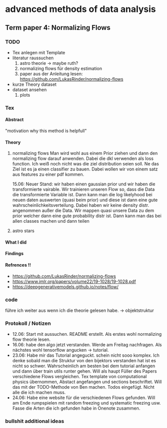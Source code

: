 # advanced methods of data analysis
## Term paper 4: Normalizing Flows

### TODO

* Tex anlegen mit Template
* literatur raussuchen
    1. astro theorie -> maybe ruth?
    2. normalizing flows für density estimation
    3. paper aus der Anleitung lesen: https://github.com/LukasRinder/normalizing-flows
* kurze Theory dataset
* dataset ansehen
    1. plots

### Tex

#### Abstract

"motivation why this method is helpfull"

#### Theory
1. normalizing flows
    Man wird wohl aus einem Prior ziehen und dann den normalizing flow darauf anwenden. Dabei die dkl verwenden als loss function. Ich weiß noch nicht
    was die ziel distribution seien soll. Ne das Ziel ist es ja einen classifier zu bauen. Dabei wollen wir von einem satz aus features zu einer pdf kommen.
	
	15.06: Neuer Stand: wir haben einen gaussian prior und wir haben die transformierte vairable. Wir trainieren unseren Flow so, dass die Data die transformierte 	Variable ist. Dann kann man die log likelyhood bei neuen daten auswerten (quasi beim prior) und diese ist dann eine gute wahrscheinlichkeitsverteilung. Dabei haben wir keine density distr. angenommen außer die Data. Wir mappen quasi unsere Data zu dem prior welcher dann eine gute probability distr ist. Dann kann man das bei allen classes machen und dann teilen 
2. astro stars

#### What I did

#### Findings

#### Refrences !!

* https://github.com/LukasRinder/normalizing-flows
* https://www.jmlr.org/papers/volume22/19-1028/19-1028.pdf  
* https://deepgenerativemodels.github.io/notes/flow/

### code

führe ich weiter aus wenn ich die theorie gelesen habe.
-> objektstruktur


### Protokoll / Notizen

* 12.06: Start mit aussuchen. README erstellt. Als erstes wohl normalizing flow theorie lesen.
* 16.06: habe den algo jetzt verstanden. Werde am Freitag nachfragen. Als nächstes wohl tensorflow angucken -> tutorial.
* 23.06: Habe mir das Tutorial angeguckt. schein nicht sooo komplex. Ich denke sobald man die Struktur von den bijektors verstanden hat ist es nicht so schwer. Wahrscheinlich am besten bei dem tutorial anfangen und dann über train utils runter gehen. Will als haupt Füller des Papers verschiedene Flows vergleichen.
	Tex template von computational physics übernommen, Abstact angefangen und sections beschriftet.	
	Will das mit der TODO-Methode von Ben machen.
	Todos eingefügt. Nicht alle die ich machen muss.
* 24.06: Habe eine website für die verschiedenen Flows gefunden. Will am Ende rumpspielen mit random freezing und systematic freezing usw. Fasse die Arten die ich gefunden habe in Onenote zusammen.

### bullshit additional ideas
